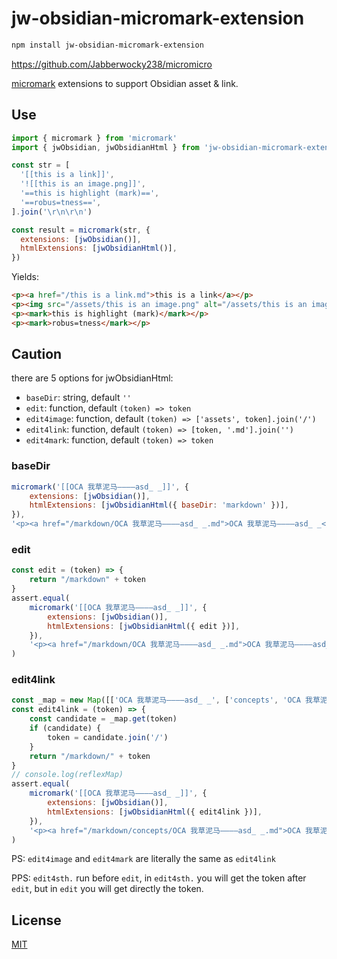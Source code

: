 # jw-obsidian-micromark-extension

```sh
npm install jw-obsidian-micromark-extension
```

https://github.com/Jabberwocky238/micromicro

[micromark][] extensions to support Obsidian asset & link.

## Use

```js
import { micromark } from 'micromark'
import { jwObsidian, jwObsidianHtml } from 'jw-obsidian-micromark-extension'

const str = [
  '[[this is a link]]',
  '![[this is an image.png]]',
  '==this is highlight (mark)==',
  '==robus=tness==',
].join('\r\n\r\n')

const result = micromark(str, {
  extensions: [jwObsidian()],
  htmlExtensions: [jwObsidianHtml()],
})
```

Yields:

```html
<p><a href="/this is a link.md">this is a link</a></p>
<p><img src="/assets/this is an image.png" alt="/assets/this is an image.png"></img></p>
<p><mark>this is highlight (mark)</mark></p>
<p><mark>robus=tness</mark></p>
```

## Caution

there are 5 options for jwObsidianHtml:

- `baseDir`: string, default `''`
- `edit`: function, default `(token) => token`
- `edit4image`: function, default `(token) => ['assets', token].join('/')`
- `edit4link`: function, default `(token) => [token, '.md'].join('')`
- `edit4mark`: function, default `(token) => token`

### baseDir
```js
micromark('[[OCA 我草泥马————asd_ _]]', {
    extensions: [jwObsidian()],
    htmlExtensions: [jwObsidianHtml({ baseDir: 'markdown' })],
}),
'<p><a href="/markdown/OCA 我草泥马————asd_ _.md">OCA 我草泥马————asd_ _</a></p>'
```

### edit
```js
const edit = (token) => {
    return "/markdown" + token
}
assert.equal(
    micromark('[[OCA 我草泥马————asd_ _]]', {
        extensions: [jwObsidian()],
        htmlExtensions: [jwObsidianHtml({ edit })],
    }),
    '<p><a href="/markdown/OCA 我草泥马————asd_ _.md">OCA 我草泥马————asd_ _</a></p>'
)
```

### edit4link
```js
const _map = new Map([['OCA 我草泥马————asd_ _', ['concepts', 'OCA 我草泥马————asd_ _.md']]])
const edit4link = (token) => {
    const candidate = _map.get(token)
    if (candidate) {
        token = candidate.join('/')
    }
    return "/markdown/" + token
}
// console.log(reflexMap)
assert.equal(
    micromark('[[OCA 我草泥马————asd_ _]]', {
        extensions: [jwObsidian()],
        htmlExtensions: [jwObsidianHtml({ edit4link })],
    }),
    '<p><a href="/markdown/concepts/OCA 我草泥马————asd_ _.md">OCA 我草泥马————asd_ _</a></p>'
)
```

PS: `edit4image` and `edit4mark` are literally the same as `edit4link`

PPS: `edit4sth.` run before `edit`, in `edit4sth.` you will get the token after `edit`, but in `edit` you will get directly the token.


## License

[MIT][license]

[npm]: https://docs.npmjs.com/cli/install

[license]: license

[micromark]: https://github.com/micromark/micromark
